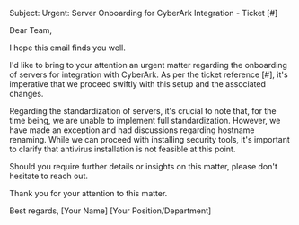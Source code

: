 Subject: Urgent: Server Onboarding for CyberArk Integration - Ticket [#]

Dear Team,

I hope this email finds you well.

I'd like to bring to your attention an urgent matter regarding the onboarding of servers for integration with CyberArk. As per the ticket reference [#], it's imperative that we proceed swiftly with this setup and the associated changes.

Regarding the standardization of servers, it's crucial to note that, for the time being, we are unable to implement full standardization. However, we have made an exception and had discussions regarding hostname renaming. While we can proceed with installing security tools, it's important to clarify that antivirus installation is not feasible at this point.

Should you require further details or insights on this matter, please don't hesitate to reach out.

Thank you for your attention to this matter.

Best regards,
[Your Name]
[Your Position/Department]
